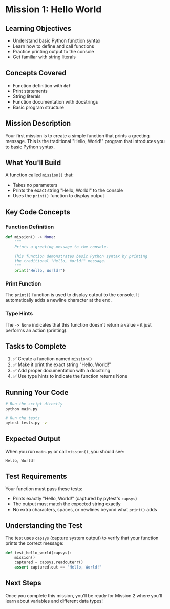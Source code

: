 # Mission 1: Hello World

## Learning Objectives
- Understand basic Python function syntax
- Learn how to define and call functions
- Practice printing output to the console
- Get familiar with string literals

## Concepts Covered
- Function definition with `def`
- Print statements
- String literals
- Function documentation with docstrings
- Basic program structure

## Mission Description
Your first mission is to create a simple function that prints a greeting message. This is the traditional "Hello, World!" program that introduces you to basic Python syntax.

## What You'll Build
A function called `mission()` that:
- Takes no parameters
- Prints the exact string "Hello, World!" to the console
- Uses the `print()` function to display output

## Key Code Concepts

### Function Definition
```python
def mission() -> None:
    """
    Prints a greeting message to the console.
    
    This function demonstrates basic Python syntax by printing
    the traditional "Hello, World!" message.
    """
    print("Hello, World!")
```

### Print Function
The `print()` function is used to display output to the console. It automatically adds a newline character at the end.

### Type Hints
The `-> None` indicates that this function doesn't return a value - it just performs an action (printing).

## Tasks to Complete
1. ✅ Create a function named `mission()`
2. ✅ Make it print the exact string "Hello, World!"
3. ✅ Add proper documentation with a docstring
4. ✅ Use type hints to indicate the function returns None

## Running Your Code
```bash
# Run the script directly
python main.py

# Run the tests
pytest tests.py -v
```

## Expected Output
When you run `main.py` or call `mission()`, you should see:
```
Hello, World!
```

## Test Requirements
Your function must pass these tests:
- Prints exactly "Hello, World!" (captured by pytest's `capsys`)
- The output must match the expected string exactly
- No extra characters, spaces, or newlines beyond what `print()` adds

## Understanding the Test
The test uses `capsys` (capture system output) to verify that your function prints the correct message:

```python
def test_hello_world(capsys):
    mission()
    captured = capsys.readouterr()
    assert captured.out == "Hello, World!"
```

## Next Steps
Once you complete this mission, you'll be ready for Mission 2 where you'll learn about variables and different data types!
